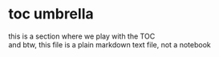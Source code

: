 # toc umbrella

this is a section where we play with the TOC  
and btw, this file is a plain markdown text file, not a notebook
